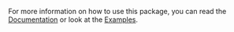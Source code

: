 For more information on how to use this package, you can read the [Documentation](http://web.math.ucsb.edu/~atzberg/gmlsnets_docs/html/index.html) or look at the [Examples](https://github.com/atzberg/gmls-nets/tree/master/examples).
